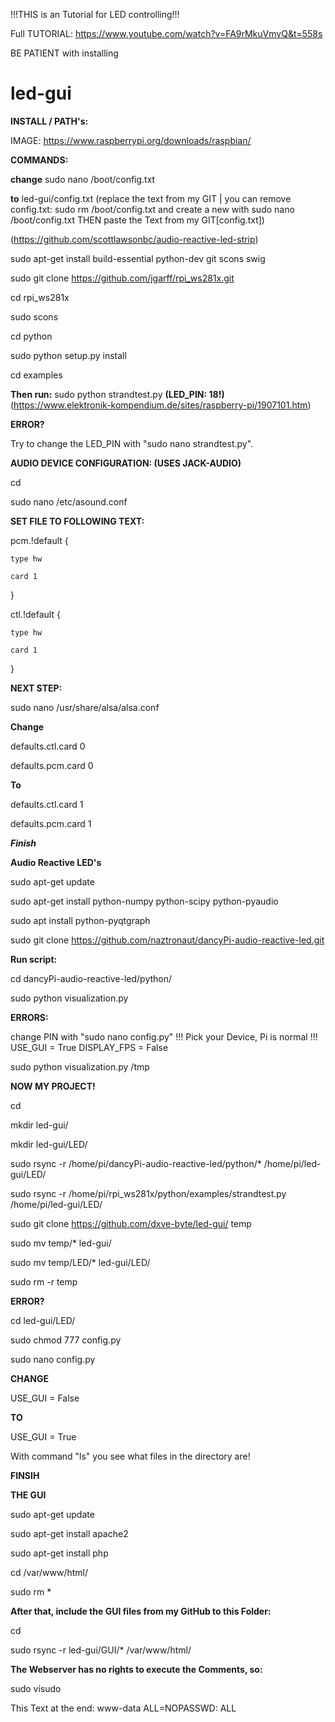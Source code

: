 !!!THIS is an Tutorial for LED controlling!!!

Full TUTORIAL: https://www.youtube.com/watch?v=FA9rMkuVmvQ&t=558s

BE PATIENT with installing

# led-gui

__INSTALL / PATH's:__

IMAGE: https://www.raspberrypi.org/downloads/raspbian/


__COMMANDS:__

__change__ sudo nano /boot/config.txt 

__to__ led-gui/config.txt (replace the text from my GIT | you can remove config.txt: sudo rm /boot/config.txt and create a new with sudo nano /boot/config.txt THEN paste the Text from my GIT[config.txt])

(https://github.com/scottlawsonbc/audio-reactive-led-strip)

sudo apt-get install build-essential python-dev git scons swig

sudo git clone https://github.com/jgarff/rpi_ws281x.git

cd rpi_ws281x

sudo scons

cd python

sudo python setup.py install

cd examples

__Then run:__ sudo python strandtest.py __(LED_PIN: 18!)__
(https://www.elektronik-kompendium.de/sites/raspberry-pi/1907101.htm)

__ERROR?__

Try to change the LED_PIN with "sudo nano strandtest.py".

__AUDIO DEVICE CONFIGURATION: (USES JACK-AUDIO)__

cd

sudo nano /etc/asound.conf

__SET FILE TO FOLLOWING TEXT:__

pcm.!default {

    type hw
    
    card 1
}

ctl.!default {

    type hw
    
    card 1
}

__NEXT STEP:__

sudo nano /usr/share/alsa/alsa.conf

__Change__

defaults.ctl.card 0

defaults.pcm.card 0

__To__

defaults.ctl.card 1

defaults.pcm.card 1

___Finish___



__Audio Reactive LED's__

sudo apt-get update

sudo apt-get install python-numpy python-scipy python-pyaudio

sudo apt install python-pyqtgraph

sudo git clone https://github.com/naztronaut/dancyPi-audio-reactive-led.git

__Run script:__

cd dancyPi-audio-reactive-led/python/

sudo python visualization.py



__ERRORS:__


change PIN with "sudo nano config.py" 
!!! Pick your Device, Pi is normal !!! 
USE_GUI = True 
DISPLAY_FPS = False 

sudo python visualization.py /tmp


__NOW MY PROJECT!__

cd

mkdir led-gui/

mkdir led-gui/LED/

sudo rsync -r /home/pi/dancyPi-audio-reactive-led/python/* /home/pi/led-gui/LED/

sudo rsync -r /home/pi/rpi_ws281x/python/examples/strandtest.py /home/pi/led-gui/LED/

sudo git clone https://github.com/dxve-byte/led-gui/ temp

sudo mv temp/* led-gui/

sudo mv temp/LED/* led-gui/LED/

sudo rm -r temp

__ERROR?__

cd led-gui/LED/

sudo chmod 777 config.py

sudo nano config.py

__CHANGE__

USE_GUI = False

__TO__

USE_GUI = True


With command "ls" you see what files in the directory are!

__FINSIH__

__THE GUI__

sudo apt-get update

sudo apt-get install apache2

sudo apt-get install php

cd /var/www/html/

sudo rm *

__After that, include the GUI files from my GitHub to this Folder:__

cd

sudo rsync -r led-gui/GUI/* /var/www/html/

__The Webserver has no rights to execute the Comments, so:__

sudo visudo

This Text at the end: www-data ALL=NOPASSWD: ALL

